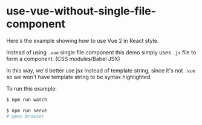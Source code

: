# use-vue-without-single-file-component

Here's the example showing how to use Vue 2 in React style.

Instead of using `.vue` single file component this demo simply uses `.js` file to form a component. (CSS modules/Babel JSX)

In this way, we'd better use jsx instead of template string, since it's not `.vue` so we won't have template string to be syntax highlighted.

To run this example:

```bash
$ npm run watch

$ npm run serve
# open browser
```